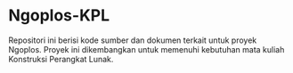 # Ngoplos-KPL
Repositori ini berisi kode sumber dan dokumen terkait untuk proyek Ngoplos. Proyek ini dikembangkan untuk memenuhi kebutuhan mata kuliah Konstruksi Perangkat Lunak.
